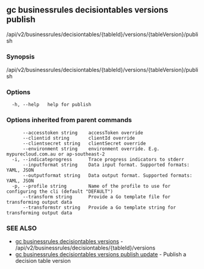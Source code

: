 ## gc businessrules decisiontables versions publish

/api/v2/businessrules/decisiontables/{tableId}/versions/{tableVersion}/publish

### Synopsis

/api/v2/businessrules/decisiontables/{tableId}/versions/{tableVersion}/publish

### Options

```
  -h, --help   help for publish
```

### Options inherited from parent commands

```
      --accesstoken string    accessToken override
      --clientid string       clientId override
      --clientsecret string   clientSecret override
      --environment string    environment override. E.g. mypurecloud.com.au or ap-southeast-2
  -i, --indicateprogress      Trace progress indicators to stderr
      --inputformat string    Data input format. Supported formats: YAML, JSON
      --outputformat string   Data output format. Supported formats: YAML, JSON
  -p, --profile string        Name of the profile to use for configuring the cli (default "DEFAULT")
      --transform string      Provide a Go template file for transforming output data
      --transformstr string   Provide a Go template string for transforming output data
```

### SEE ALSO

* [gc businessrules decisiontables versions](gc_businessrules_decisiontables_versions.html)	 - /api/v2/businessrules/decisiontables/{tableId}/versions
* [gc businessrules decisiontables versions publish update](gc_businessrules_decisiontables_versions_publish_update.html)	 - Publish a decision table version


